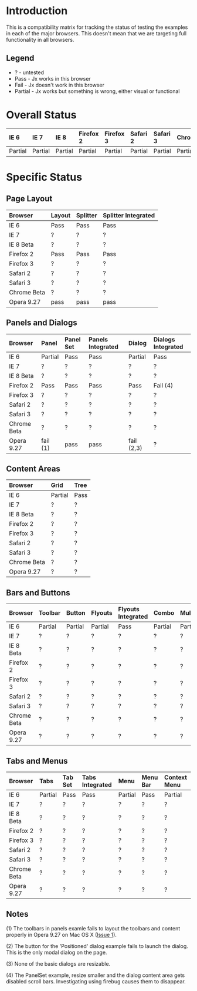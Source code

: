 # Introduction #

This is a compatibility matrix for tracking the status of testing the examples in each of the major browsers.  This doesn't mean that we are targeting full functionality in all browsers.

## Legend ##

  * ? - untested
  * Pass - Jx works in this browser
  * Fail - Jx doesn't work in this browser
  * Partial - Jx works but something is wrong, either visual or functional

# Overall Status #

| IE 6 | IE 7 | IE 8 | Firefox 2 | Firefox 3 | Safari 2 | Safari 3 | Chrome | Opera |
|:-----|:-----|:-----|:----------|:----------|:---------|:---------|:-------|:------|
| Partial | Partial | Partial | Partial   | Partial   | Partial  | Partial  | Partial | Partial |

# Specific Status #

## Page Layout ##
| Browser     | Layout | Splitter | Splitter Integrated |
|:------------|:-------|:---------|:--------------------|
| IE 6        | Pass   | Pass     | Pass                |
| IE 7        | ?      | ?        | ?                   |
| IE 8 Beta   | ?      | ?        | ?                   |
| Firefox 2   | Pass   | Pass     | Pass                |
| Firefox 3   | ?      | ?        | ?                   |
| Safari 2    | ?      | ?        | ?                   |
| Safari 3    | ?      | ?        | ?                   |
| Chrome Beta | ?      | ?        | ?                   |
| Opera  9.27 | pass   | pass     | pass                |

## Panels and Dialogs ##
| Browser     | Panel | Panel Set | Panels Integrated | Dialog     | Dialogs Integrated |
|:------------|:------|:----------|:------------------|:-----------|:-------------------|
| IE 6        | Partial | Pass      | Pass              | Partial    | Pass                  |
| IE 7        | ?     | ?         | ?                 | ?          | ?                  |
| IE 8 Beta   | ?     | ?         | ?                 | ?          | ?                  |
| Firefox 2   | Pass  | Pass      | Pass              | Pass       | Fail (4)           |
| Firefox 3   | ?     | ?         | ?                 | ?          | ?                  |
| Safari 2    | ?     | ?         | ?                 | ?          | ?                  |
| Safari 3    | ?     | ?         | ?                 | ?          | ?                  |
| Chrome Beta | ?     | ?         | ?                 | ?          | ?                  |
| Opera  9.27 | fail (1) | pass      | pass              | fail (2,3) | ?                  |

## Content Areas ##
| Browser     | Grid | Tree |
|:------------|:-----|:-----|
| IE 6        | Partial | Pass |
| IE 7        | ?    | ?    |
| IE 8 Beta   | ?    | ?    |
| Firefox 2   | ?    | ?    |
| Firefox 3   | ?    | ?    |
| Safari 2    | ?    | ?    |
| Safari 3    | ?    | ?    |
| Chrome Beta | ?    | ?    |
| Opera  9.27 | ?    | ?    |

## Bars and Buttons ##
| Browser     | Toolbar | Button | Flyouts | Flyouts Integrated | Combo | Multi | Color |
|:------------|:--------|:-------|:--------|:-------------------|:------|:------|:------|
| IE 6        | Partial | Partial | Partial | Pass               | Partial | Partial | Partial |
| IE 7        | ?       | ?      | ?       | ?                  | ?     | ?     | ?     |
| IE 8 Beta   | ?       | ?      | ?       | ?                  | ?     | ?     | ?     |
| Firefox 2   | ?       | ?      | ?       | ?                  | ?     | ?     | ?     |
| Firefox 3   | ?       | ?      | ?       | ?                  | ?     | ?     | ?     |
| Safari 2    | ?       | ?      | ?       | ?                  | ?     | ?     | ?     |
| Safari 3    | ?       | ?      | ?       | ?                  | ?     | ?     | ?     |
| Chrome Beta | ?       | ?      | ?       | ?                  | ?     | ?     | ?     |
| Opera  9.27 | ?       | ?      | ?       | ?                  | ?     | ?     | ?     |

## Tabs and Menus ##
| Browser     | Tabs | Tab Set | Tabs Integrated | Menu | Menu Bar | Context Menu |
|:------------|:-----|:--------|:----------------|:-----|:---------|:-------------|
| IE 6        | Partial | Pass    | Pass            | Partial | Pass     | Partial             |
| IE 7        | ?    | ?       | ?               | ?    | ?        | ?            |
| IE 8 Beta   | ?    | ?       | ?               | ?    | ?        | ?            |
| Firefox 2   | ?    | ?       | ?               | ?    | ?        | ?            |
| Firefox 3   | ?    | ?       | ?               | ?    | ?        | ?            |
| Safari 2    | ?    | ?       | ?               | ?    | ?        | ?            |
| Safari 3    | ?    | ?       | ?               | ?    | ?        | ?            |
| Chrome Beta | ?    | ?       | ?               | ?    | ?        | ?            |
| Opera  9.27 | ?    | ?       | ?               | ?    | ?        | ?            |

## Notes ##

(1) The toolbars in panels examle fails to layout the toolbars and content properly in Opera 9.27 on Mac OS X ([Issue 1](https://code.google.com/p/jxlib/issues/detail?id=1)).

(2) The button for the 'Positioned' dialog example fails to launch the dialog.  This is the only modal dialog on the page.

(3) None of the basic dialogs are resizable.

(4) The PanelSet example, resize smaller and the dialog content area gets disabled scroll bars.  Investigating using firebug causes them to disappear.